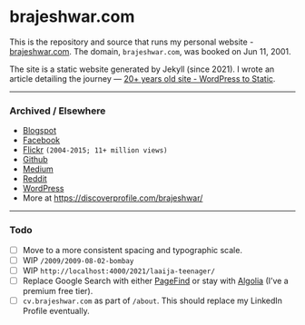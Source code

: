 # brajeshwar.com

This is the repository and source that runs my personal website - [brajeshwar.com](https://brajeshwar.com). The domain, `brajeshwar.com`, was booked on Jun 11, 2001.

The site is a static website generated by Jekyll (since 2021). I wrote an article detailing the journey — [20+ years old site - WordPress to Static](https://brajeshwar.com/2021/brajeshwar.com-2021/).

---
### Archived / Elsewhere

- [Blogspot](http://brajeshwar.blogspot.com)
- [Facebook](https://www.facebook.com/brajeshwar/)
- [Flickr](https://www.flickr.com/photos/brajeshwar/) `(2004-2015; 11+ million views)`
- [Github](http://github.com/brajeshwar)
- [Medium](https://medium.com/@brajeshwar)
- [Reddit](https://www.reddit.com/user/Brajeshwar/)
- [WordPress](https://profiles.wordpress.org/brajeshwar/)
- More at https://discoverprofile.com/brajeshwar/

---
### Todo

- [ ] Move to a more consistent spacing and typographic scale.
- [ ] WIP `/2009/2009-08-02-bombay`
- [ ] WIP `http://localhost:4000/2021/laaija-teenager/`
- [ ] Replace Google Search with either [PageFind](https://pagefind.app) or stay with [Algolia](https://www.algolia.com) (I’ve a premium free tier).
- [ ] `cv.brajeshwar.com` as part of `/about`. This should replace my LinkedIn Profile eventually.